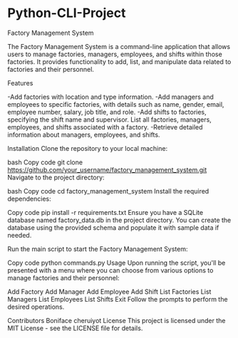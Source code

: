 # Python-CLI-Project


Factory Management System

The Factory Management System is a command-line application that allows users to manage factories, managers, employees, and shifts within those factories. It provides functionality to add, list, and manipulate data related to factories and their personnel.



Features

-Add factories with location and type information.
-Add managers and employees to specific factories, with details such as name, gender, email, employee number, salary, job title, and role.
-Add shifts to factories, specifying the shift name and supervisor.
List all factories, managers, employees, and shifts associated with a factory.
-Retrieve detailed information about managers, employees, and shifts.



Installation
Clone the repository to your local machine:

bash
Copy code
git clone https://github.com/your_username/factory_management_system.git
Navigate to the project directory:

bash
Copy code
cd factory_management_system
Install the required dependencies:


Copy code
pip install -r requirements.txt
Ensure you have a SQLite database named factory_data.db in the project directory. You can create the database using the provided schema and populate it with sample data if needed.


Run the main script to start the Factory Management System:

Copy code
python commands.py
Usage
Upon running the script, you'll be presented with a menu where you can choose from various options to manage factories and their personnel:

Add Factory
Add Manager
Add Employee
Add Shift
List Factories
List Managers
List Employees
List Shifts
Exit
Follow the prompts to perform the desired operations.

Contributors
Boniface cheruiyot
License
This project is licensed under the MIT License - see the LICENSE file for details.